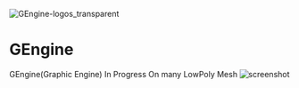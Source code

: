 ![GEngine-logos_transparent](https://user-images.githubusercontent.com/49002432/186037894-b371239e-f5f2-4f9f-a1e1-f5036ba6e066.png)
# GEngine
GEngine(Graphic Engine)
In Progress On many LowPoly Mesh
![screenshot](https://user-images.githubusercontent.com/49002432/186038075-8110a699-3d6e-4241-be4d-14cc44b57207.png)

